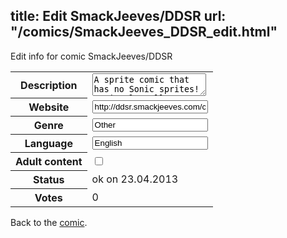 title: Edit SmackJeeves/DDSR
url: "/comics/SmackJeeves_DDSR_edit.html"
---
Edit info for comic SmackJeeves/DDSR

<form name="comic" action="http://gaepostmail.appengine.com/comic" name="post">
<table class="comicinfo">
<tr>
<th>Description</th><td><textarea name="description">A sprite comic that has no Sonic sprites! Seriously, all customly done. Join two friends and there crazy adventures involving demons, robots, explosions and shiny things.</textarea></td>
</tr>
<tr>
<th>Website</th><td><input type="text" name="url" value="http://ddsr.smackjeeves.com/comics/"/></td>
</tr>
<tr>
<th>Genre</th><td><input type="text" name="genre" value="Other"/></td>
</tr>
<tr>
<th>Language</th><td><input type="text" name="language" value="English"/></td>
</tr>
<tr>
<th>Adult content</th><td><input type="checkbox" name="adult" value="adult" /></td>
</tr>
<tr>
<th>Status</th><td>ok on 23.04.2013</td>
</tr>
<tr>
<th>Votes</th><td>0</div></td>
</tr>
</table>
</form>

Back to the [comic](/comics/SmackJeeves_DDSR.html).
